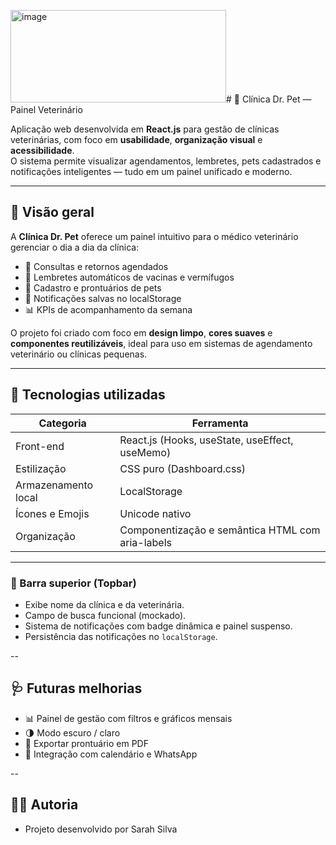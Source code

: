 <img width="345" height="148" alt="image" src="https://github.com/user-attachments/assets/3aab9b6a-9268-4314-8646-796efba0e282" /># 🐾 Clínica Dr. Pet — Painel Veterinário

Aplicação web desenvolvida em **React.js** para gestão de clínicas veterinárias, com foco em **usabilidade**, **organização visual** e **acessibilidade**.  
O sistema permite visualizar agendamentos, lembretes, pets cadastrados e notificações inteligentes — tudo em um painel unificado e moderno.

---

## 🌿 Visão geral

A **Clínica Dr. Pet** oferece um painel intuitivo para o médico veterinário gerenciar o dia a dia da clínica:  
- 📅 Consultas e retornos agendados  
- 💉 Lembretes automáticos de vacinas e vermífugos  
- 🐶 Cadastro e prontuários de pets  
- 🔔 Notificações salvas no localStorage  
- 📊 KPIs de acompanhamento da semana  

O projeto foi criado com foco em **design limpo**, **cores suaves** e **componentes reutilizáveis**, ideal para uso em sistemas de agendamento veterinário ou clínicas pequenas.

---

## 🧠 Tecnologias utilizadas

| Categoria | Ferramenta |
|------------|-------------|
| Front-end | React.js (Hooks, useState, useEffect, useMemo) |
| Estilização | CSS puro (Dashboard.css) |
| Armazenamento local | LocalStorage |
| Ícones e Emojis | Unicode nativo |
| Organização | Componentização e semântica HTML com aria-labels |

---

### 🔹 Barra superior (Topbar)
- Exibe nome da clínica e da veterinária.  
- Campo de busca funcional (mockado).  
- Sistema de notificações com badge dinâmica e painel suspenso.  
- Persistência das notificações no `localStorage`.

--

## 🩺 Futuras melhorias

- 📊 Painel de gestão com filtros e gráficos mensais
- 🌗 Modo escuro / claro
- 🧾 Exportar prontuário em PDF
- 📆 Integração com calendário e WhatsApp

-- 

## 👩‍⚕️ Autoria

- Projeto desenvolvido por Sarah Silva
